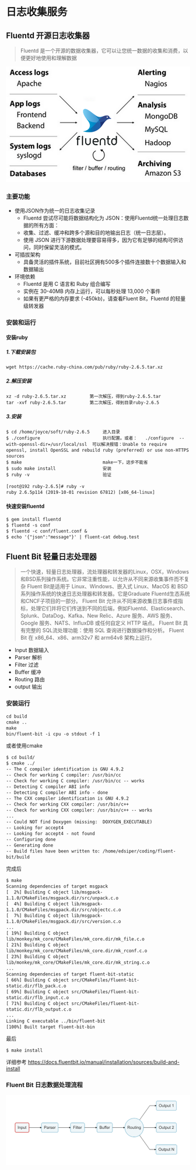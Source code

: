 # 日志收集服务
## Fluentd 开源日志收集器
> Fluentd 是一个开源的数据收集器，它可以让您统一数据的收集和消费，以便更好地使用和理解数据

![img_1.png](img_1.png)
### 主要功能
- 使用JSON作为统一的日志收集记录
  - Fluentd 尝试尽可能将数据结构化为 JSON：使用Fluentd统一处理日志数据的所有方面：
  - 收集、过滤、缓冲和跨多个源和目的地输出日志（统一日志层）。
  - 使用 JSON 进行下游数据处理要容易得多，因为它有足够的结构可供访问，同时保留灵活的模式。
- 可插拔架构
  - 具备灵活的插件系统，目前社区拥有500多个插件连接数十个数据输入和数据输出
- 环境依赖
    - Fluentd 是用 C 语言和 Ruby 组合编写
    - 实例在 30-40MB 内存上运行，可以每秒处理 13,000 个事件
    - 如果有更严格的内存要求 (-450kb)，请查看Fluent Bit，Fluentd 的轻量级转发器
    
### 安装和运行
#### 安装ruby
##### 1.下载安装包
```shell
wget https://cache.ruby-china.com/pub/ruby/ruby-2.6.5.tar.xz
```
##### 2.解压安装
```shell
xz -d ruby-2.6.5.tar.xz         第一次解压，得到ruby-2.6.5.tar
tar -xvf ruby-2.6.5.tar         第二次解压，得到目录ruby-2.6.5
```
##### 3.安装
```shell
$ cd /home/joyce/soft/ruby-2.6.5     进入目录
$ ./configure                        执行配置。或者：   ./configure  --with-openssl-dir=/usr/local/ssl  可以解决报错：Unable to require openssl, install OpenSSL and rebuild ruby (preferred) or use non-HTTPS sources
$ make                               make一下，这步不能省    
$ sudo make install                  安装
$ ruby -v                            验证

[root@192 ruby-2.6.5]# ruby -v
ruby 2.6.5p114 (2019-10-01 revision 67812) [x86_64-linux]
```
#### 快速安装fluentd
```shell
$ gem install fluentd
$ fluentd -s conf
$ fluentd -c conf/fluent.conf &
$ echo '{"json":"message"}' | fluent-cat debug.test
```
## Fluent Bit 轻量日志处理器
> 一个快速，轻量日志处理器，流处理器和转发器的Linux，OSX，Windows和BSD系列操作系统。它非常注重性能，以允许从不同来源收集事件而不复杂
> Fluent Bit是适用于 Linux、Windows、嵌入式 Linux、MacOS 和 BSD 系列操作系统的快速日志处理器和转发器。它是Graduate Fluentd生态系统和CNCF子项目的一部分。
> Fluent Bit 允许从不同来源收集日志事件或指标，处理它们并将它们传送到不同的后端，例如Fluentd、Elasticsearch、Splunk、DataDog、Kafka、New Relic、Azure 服务、AWS 服务、Google 服务、NATS、InfluxDB 或任何自定义 HTTP 端点。
> Fluent Bit 具有完整的 SQL流处理功能：使用 SQL 查询进行数据操作和分析。
> Fluent Bit 在 x86_64、x86、arm32v7 和 arm64v8 架构上运行。

- Input 数据输入
- Parser 解析
- Filter 过滤
- Buffer 缓冲
- Routing 路由
- output 输出
### 安装运行
```shell
cd build
cmake ..
make
bin/fluent-bit -i cpu -o stdout -f 1
```
或者使用cmake
```shell
$ cd build/
$ cmake ../
-- The C compiler identification is GNU 4.9.2
-- Check for working C compiler: /usr/bin/cc
-- Check for working C compiler: /usr/bin/cc -- works
-- Detecting C compiler ABI info
-- Detecting C compiler ABI info - done
-- The CXX compiler identification is GNU 4.9.2
-- Check for working CXX compiler: /usr/bin/c++
-- Check for working CXX compiler: /usr/bin/c++ -- works
...
-- Could NOT find Doxygen (missing:  DOXYGEN_EXECUTABLE)
-- Looking for accept4
-- Looking for accept4 - not found
-- Configuring done
-- Generating done
-- Build files have been written to: /home/edsiper/coding/fluent-bit/build
```
完成后
```shell
$ make
Scanning dependencies of target msgpack
[  2%] Building C object lib/msgpack-1.1.0/CMakeFiles/msgpack.dir/src/unpack.c.o
[  4%] Building C object lib/msgpack-1.1.0/CMakeFiles/msgpack.dir/src/objectc.c.o
[  7%] Building C object lib/msgpack-1.1.0/CMakeFiles/msgpack.dir/src/version.c.o
...
[ 19%] Building C object lib/monkey/mk_core/CMakeFiles/mk_core.dir/mk_file.c.o
[ 21%] Building C object lib/monkey/mk_core/CMakeFiles/mk_core.dir/mk_rconf.c.o
[ 23%] Building C object lib/monkey/mk_core/CMakeFiles/mk_core.dir/mk_string.c.o
...
Scanning dependencies of target fluent-bit-static
[ 66%] Building C object src/CMakeFiles/fluent-bit-static.dir/flb_pack.c.o
[ 69%] Building C object src/CMakeFiles/fluent-bit-static.dir/flb_input.c.o
[ 71%] Building C object src/CMakeFiles/fluent-bit-static.dir/flb_output.c.o
...
Linking C executable ../bin/fluent-bit
[100%] Built target fluent-bit-bin
```
最后
```shell
$ make install
```
详细参考
https://docs.fluentbit.io/manual/installation/sources/build-and-install
### Fluent Bit 日志数据处理流程
![img.png](img.png)